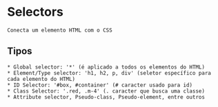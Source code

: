 # Selectors

    Conecta um elemento HTML com o CSS

## Tipos

    * Global selector: '*' (é aplicado a todos os elementos do HTML)
    * Element/Type selector: 'h1, h2, p, div' (seletor específico para cada elemento do HTML)
    * ID Selector: '#box, #container' (# caracter usado para id)
    * Class Selector: '.red, .m-4' (. caracter que busca uma classe)
    * Attribute selector, Pseudo-class, Pseudo-element, entre outros
